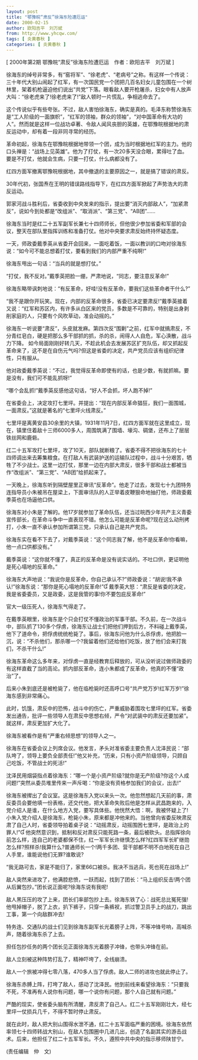 ```yaml
---
layout: post
title: "鄂豫皖“肃反”徐海东险遭厄运"
date: 2000-02-15
author: 欧阳吉平　刘万斌
from: http://www.yhcqw.com/
tags: [ 炎黄春秋 ]
categories: [ 炎黄春秋 ]
---
```



[ 2000年第2期 鄂豫皖“肃反”徐海东险遭厄运　作者：欧阳吉平　刘万斌 ]


徐海东的绰号非常多，有“窑将军”、“徐老虎”、“老病号”之称。有这样一个传说：三十年代大别山闹起了红军，有一次国民党一个团把几百名妇女儿童包围在一个树林里，架着机枪逼迫他们说出“共党”下落。眼看敌人要开枪屠杀，妇女中有人放声大叫：“徐老虎来了!徐老虎来了!”敌人顿时一片慌乱，争相逃命去了。


这个传说似乎有些夸张。不过，敌人害怕徐海东，确实是真的。毛泽东称赞徐海东是“工人阶级的一面旗帜”，“红军的领袖，群众的领袖”，“对中国革命有大功的人”。然而就是这样一位战功卓著、令敌人闻风丧胆的英雄，在鄂豫皖根据地的肃反运动中，却有着一段非同寻常的经历。


革命初起，徐海东在鄂豫皖根据地带领一个团，成为当时根据地红军的主力。他的口头禅是：“战场上见英雄”。他为了打仗，有一次20多天没合眼，累得吐了血。要是不打仗，他就会生病，只要一打仗，什么病都没有了。

红四方面军撤离鄂豫皖根据地，其中撤退的主要原因之一，就是搞了错误的肃反。

30年代初，张国焘在王明的错误路线指导下，在红四方面军掀起了声势浩大的肃反运动。

郭家河战斗胜利后，省委收到中央发来的指示，提出要“消灭内部敌人”，“加紧肃反”，说如今到处都是“改组派”、“取消派”、“第三党”、“AB团”……

徐海东当时是红二十五军副军长兼七十四师师长，但他很少参加省委和军部的会议，整天在部队里指挥训练和准备打仗。他对中央要求肃反始终持怀疑态度。

一天，师政委戴季英从省委开会回来，一面吃着饭，一面以教训的口吻对徐海东说：“如今可不能总想着打仗，要看到我们的内部严重不纯啊!”

徐海东甩出一句话：“当兵的就是想打仗。”

“打仗，我不反对。”戴季英把脸一绷，严肃地说，“同志，要注意反革命!”

徐海东略带讽刺地说：“有反革命，好哇!没有反革命，要我们这些革命者干什么?”


“我不是跟你开玩笑。现在，内部的反革命很多，省委已决定要肃反!”戴季英接着又说：“红军和苏区内，有许多从白区来的党员，多数是不可靠的，特别是出身剥削家庭的人，只要有个风吹草动，准会动摇的。”


徐海东一听说要“肃反”，头皮就发麻。第四次反“围剿”之前，红军中就搞肃反，不分青红皂白，硬是把那么多干部抓的抓，杀的杀，闹得人人自危，军心涣散，战斗力下降。 
如今局面刚刚好转几天，不趁此机会去发展苏区扩充队伍，却又抓起反革命来了，这不是在自伤元气吗?但这是省委的决定，共产党员应该有组织纪律性，只有服从。

他对政委戴季英说：“不过，我觉得反革命即使有的话，也是少数，有就抓嘛。要是没有，我们可不能乱抓呀!”

“哪个会乱抓!”戴季英反感他这句话，“好人不会抓，坏人跑不掉!”

在省委会上，决定攻打七里坪。并提出：“现在内部反革命猖狂，我们一面围城，一面肃反。”这就是著名的“七里坪火线肃反。”


七里坪是离黄安县30余里的大镇，1931年11月7日，红四方面军就在这里成立，现在，镇里住着敌十三师6000多人，周围筑满了围墙、壕沟、碉堡，还布上了层层铁丝网和鹿砦。


红二十五军攻打七里坪，攻了10天，部队就断粮了。省委不得不把徐海东的七十四师调出来去筹集粮食。在打敌人有武装护送的运输队过程中，战斗十分艰苦，牺牲了不少战士。这里一边打仗，那里一边在内部大肃反，很多干部和战士都被当作“改组派”、“第三党”、“AB团”给抓起来了。


一天晚上，徐海东听到隔壁屋里正审讯“反革命”。他走了过去，发现七十九团特务连指导员小朱被吊在屋梁上，下面审讯队的人正举着皮鞭狠命地抽打他，师政委戴季英也在场逼他口供。


徐海东对小朱是了解的。他17岁就参加了革命队伍，还当过皖西少年共产主义青委宣传部长，在革命斗争中一直表现不错。他怎么可能是反革命呢?现在这么动刑拷打，小朱一直不承认参加所谓第三党，只承认自己是共产党员。

徐海东实在看不下去了，对戴季英说：“这个同志我了解，他不是反革命!你看嘛，他一点口供都没有。”

戴季英说：“这你就不懂了，真正的反革命是没有说实话的。不吐口供，更证明他是死心塌地的反革命。”

徐海东大声地说：“我说你是反革命，你自己承认不?”师政委说：“胡说!我不承认!”徐海东说：“那你是死心塌地的反革命!” 
戴季英大怒：“肃反是省委的决定，我是省委委员，又是政委，这是我管的事!你不要包庇反革命!”

官大一级压死人，徐海东气得走了。


在戴季英眼里，徐海东是个只会打仗不懂政治的军事干部。不久前，在一次战斗中，部队抓了130多个俘虏，徐海东让战士们把他们押到后方，不料碰上戴季英，他下了道命令，把俘虏统统枪毙了。事后，徐海东问他为什么杀俘虏，他把脸一沉，说：“不杀他们，那杀哪一个?我留着他们还给他们吃饭，放了他们会来打我们，不杀干什么!”

徐海东革命这么多年来，对俘虏一直是经教育后释放的，可从没听说过做师政委的有这样直截了当的高论。抓内部反革命，连小朱都成了反革命，他真的不懂“政治”了。

后来小朱到底还是被枪毙了，他在临枪毙时还高呼口号“共产党万岁!红军万岁!”徐海东感到非常痛心。


此时，饥饿，肃反中的恐怖，战斗中的伤亡，严重威胁着围攻七里坪的红军。省委发出通告，批评一些领导人在肃反中思想右倾，严令“对武装中的肃反还要加紧”。就这样，肃反更加扩大化了。

徐海东被看作是有“严重右倾思想”的领导人之一。


徐海东在省委会议上列席会议。他发言，矛头对准省委主要负责人沈泽民说：“部队垮了，领导上要负全部责任!”他又补充，“历来，只有小资产阶级领导，只顾自己吃饭，不管战士的死活!”

沈泽民用烟袋指点着徐海东：“哪一个是小资产阶级?就你是无产阶级?你这个人成问题!”突然从委员堆里传来一声斥喝：“你是没有资格参加我们的会议，出去!”


徐海东被撵出了会议室。这是徐海东入党以来头一次。他忽然想起几天前的事，肃反委员会要他填一份表格，还交代他，把大革命失败后他是怎样从武昌跑来的，入党介绍人是谁，在什么地方入党，要写具体些。他恍然大悟：啊，我被怀疑上了!小朱入党介绍人是徐海东，枪毙小朱，原来都是冲他来的。当他曾向省委反映肃反肃了自己人时，省委领导拍着桌子说：“动摇肃反，动摇围困七里坪，是政治上的罪人!” 
他突然意识到，抵制和反对肃反只能死路一条，最后被砍头。总指挥徐向前怎么样，连自己的老婆都保不住，红一军军长许继慎怎么样?红四军军长旷继勋怎么样?照样杀!我算什么?普通师长一个!两千多团、营干部都不明不白地死在自己人手里，谁能说他们无罪?谁敢说?

“我无路可去，家是不能归了，家里66口被杀。我决不当逃兵，死也死在战场上!”

敌人突然来进攻了，他满腔悲愤，一跃而起，找到了团长：“马上组织反击!两个团从后翼包抄。”团长说正面呢?徐海东说有我呢!


敌人黑压压的攻了上来，团长们率部包抄上去。徐海东铁了心：战死总比冤死强!他甩掉帽子，脱了上衣，扒下裤子，只穿一条裤衩，抓过警卫员手上的战刀，跳出工事，第一个向敌群冲去!

特务连、交通队的战士们见到徐海东副军长光着膀子上阵，不等冲锋号响，高喊杀声，随着徐海东杀了上去。

担任包抄任务的两个团长见正面徐海东光着膀子冲锋，也带头冲锋在前。

敌人立刻被这种阵势打乱了，精神吓垮了，全线崩溃。

敌人一个旅被冲得七零八落，470多人当了俘虏。敌人二师的进攻也就此停止了。

徐海东赤膊上阵，打垮了敌人，感动了沈泽民。他到前线来看望徐海东：“只要我不死，不准再有人说你有问题，哪一个说你有问题，那个人自己就有问题。”

严酷的现实，使省委头脑有所清醒，肃反肃了自己人。红二十五军刚刚壮大，经七里坪一仗损兵几千，不得不暂时停止肃反。


就在此时，敌人把大别山围得水泄不通，红二十五军面临严重的困境。徐海东依然率领七十四师转战大别山，在敌人包围圈中几进几出，创造了名副其实的游击战术。后来，他担任了红二十五军军长。不久，遵照中共中央的指示移师陕甘宁。

(责任编辑　仲　文)


